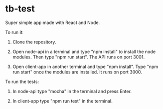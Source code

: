 # tb-test

Super simple app made with React and Node.

To run it:

1. Clone the repository.

2. Open node-api in a terminal and type "npm install" to install the node modules. Then type "npm run start". The API runs on port 3001.

3. Open client-app in another terminal and type "npm install". Type "npm run start" once the modules are installed. It runs on port 3000.

To run the tests:

1. In node-api type "mocha" in the terminal and press Enter.

2. In client-app type "npm run test" in the terminal.
